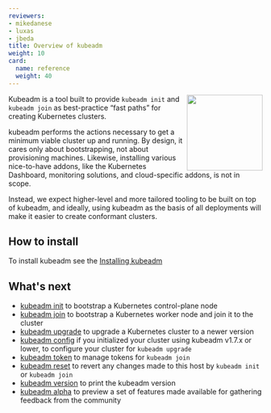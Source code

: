 ```yaml
---
reviewers:
- mikedanese
- luxas
- jbeda
title: Overview of kubeadm
weight: 10
card:
  name: reference
  weight: 40
---
```

<img src="https://raw.githubusercontent.com/kubernetes/kubeadm/master/logos/stacked/color/kubeadm-stacked-color.png" align="right" width="150px">Kubeadm is a tool built to provide `kubeadm init` and `kubeadm join` as best-practice “fast paths” for creating Kubernetes clusters.

kubeadm performs the actions necessary to get a minimum viable cluster up and running. By design, it cares only about bootstrapping, not about provisioning machines. Likewise, installing various nice-to-have addons, like the Kubernetes Dashboard, monitoring solutions, and cloud-specific addons, is not in scope.

Instead, we expect higher-level and more tailored tooling to be built on top of kubeadm, and ideally, using kubeadm as the basis of all deployments will make it easier to create conformant clusters.

## How to install

To install kubeadm see the [Installing kubeadm](/docs/setup/production-environment/tools/kubeadm/install-kubeadm)

## What's next

* [kubeadm init](/docs/reference/setup-tools/kubeadm/kubeadm-init) to bootstrap a Kubernetes control-plane node
* [kubeadm join](/docs/reference/setup-tools/kubeadm/kubeadm-join) to bootstrap a Kubernetes worker node and join it to the cluster
* [kubeadm upgrade](/docs/reference/setup-tools/kubeadm/kubeadm-upgrade) to upgrade a Kubernetes cluster to a newer version
* [kubeadm config](/docs/reference/setup-tools/kubeadm/kubeadm-config) if you initialized your cluster using kubeadm v1.7.x or lower, to configure your cluster for `kubeadm upgrade`
* [kubeadm token](/docs/reference/setup-tools/kubeadm/kubeadm-token) to manage tokens for `kubeadm join`
* [kubeadm reset](/docs/reference/setup-tools/kubeadm/kubeadm-reset) to revert any changes made to this host by `kubeadm init` or `kubeadm join`
* [kubeadm version](/docs/reference/setup-tools/kubeadm/kubeadm-version) to print the kubeadm version
* [kubeadm alpha](/docs/reference/setup-tools/kubeadm/kubeadm-alpha) to preview a set of features made available for gathering feedback from the community
